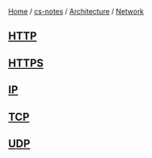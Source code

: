 [Home](https://mengxianbin.github.io) /
[cs-notes](https://mengxianbin.github.io/cs-notes/site) /
[Architecture](https://mengxianbin.github.io/cs-notes/site/Architecture) /
[Network](https://mengxianbin.github.io/cs-notes/site/Architecture/Network)

## [HTTP](https://mengxianbin.github.io/cs-notes/site/Architecture/Network/HTTP/)

## [HTTPS](https://mengxianbin.github.io/cs-notes/site/Architecture/Network/HTTPS/)

## [IP](https://mengxianbin.github.io/cs-notes/site/Architecture/Network/IP/)

## [TCP](https://mengxianbin.github.io/cs-notes/site/Architecture/Network/TCP/)

## [UDP](https://mengxianbin.github.io/cs-notes/site/Architecture/Network/UDP/)
